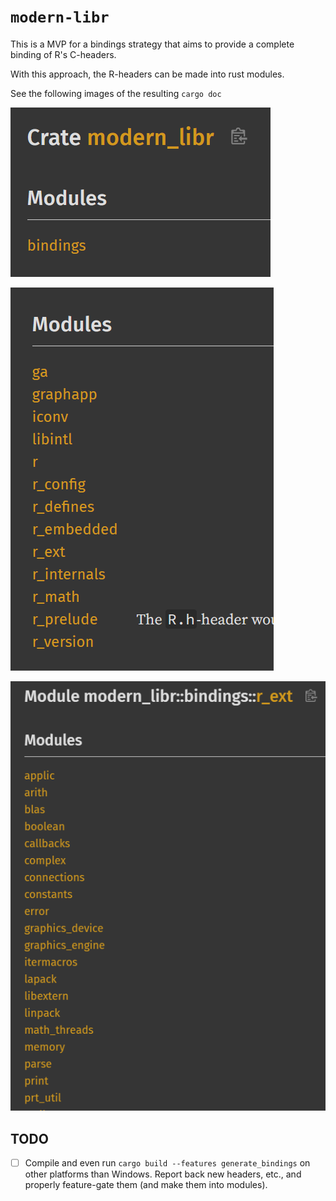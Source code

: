 # `modern-libr`

This is a MVP for a bindings strategy that aims to provide a complete
binding of R's C-headers.

With this approach, the R-headers can be made into rust modules.

See the following images of the resulting `cargo doc`

![Front page](image.png)

![Inside of `bindings`](image-1.png)

![This is how `R_ext` looks like.](image-2.png)


## TODO

- [ ] Compile and even run `cargo build --features generate_bindings` on
    other platforms than Windows. Report back new headers, etc.,
    and properly feature-gate them (and make them into modules).

